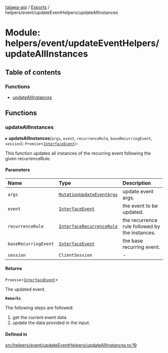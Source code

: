 [talawa-api](../README.md) / [Exports](../modules.md) / helpers/event/updateEventHelpers/updateAllInstances

# Module: helpers/event/updateEventHelpers/updateAllInstances

## Table of contents

### Functions

- [updateAllInstances](helpers_event_updateEventHelpers_updateAllInstances.md#updateallinstances)

## Functions

### updateAllInstances

▸ **updateAllInstances**(`args`, `event`, `recurrenceRule`, `baseRecurringEvent`, `session`): `Promise`\<[`InterfaceEvent`](../interfaces/models_Event.InterfaceEvent.md)\>

This function updates all instances of the recurring event following the given recurrenceRule.

#### Parameters

| Name | Type | Description |
| :------ | :------ | :------ |
| `args` | [`MutationUpdateEventArgs`](types_generatedGraphQLTypes.md#mutationupdateeventargs) | update event args. |
| `event` | [`InterfaceEvent`](../interfaces/models_Event.InterfaceEvent.md) | the event to be updated. |
| `recurrenceRule` | [`InterfaceRecurrenceRule`](../interfaces/models_RecurrenceRule.InterfaceRecurrenceRule.md) | the recurrence rule followed by the instances. |
| `baseRecurringEvent` | [`InterfaceEvent`](../interfaces/models_Event.InterfaceEvent.md) | the base recurring event. |
| `session` | `ClientSession` | - |

#### Returns

`Promise`\<[`InterfaceEvent`](../interfaces/models_Event.InterfaceEvent.md)\>

The updated event.

**`Remarks`**

The following steps are followed:
1. get the current event data.
2. update the data provided in the input.

#### Defined in

[src/helpers/event/updateEventHelpers/updateAllInstances.ts:19](https://github.com/adi790uu/talawa-api/blob/b1ec05b/src/helpers/event/updateEventHelpers/updateAllInstances.ts#L19)
